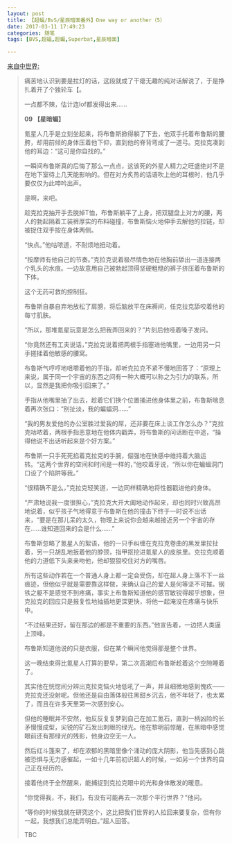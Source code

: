 ```yaml
---
layout: post
title: 【超蝙/BvS/星辰暗面番外】One way or another（5）
date: 2017-03-11 17:49:23
categories: 随笔
tags: [BVS,超蝠,超蝙,Superbat,星辰暗面]

---
```

[来自中世界:](http://frommidworld.lofter.com/post/258694_ea01f21)

> 痛苦地认识到要是拉灯的话，这段就成了干瘪无趣的纯对话解说了，于是挣扎着开了个独轮车【。
> 
> 一点都不辣，估计连lof都发得出来……
> 
> **09 【星暗蝙】**
> 
> 氪星人几乎是立刻坐起来，将布鲁斯掀得躺了下去，他双手托着布鲁斯的腰胯，却用前倾的身体压着他下仰，直到他的脊背弯成了一道弓。克拉克凑到他的耳边：“这可是你自找的。”
> 
> 一瞬间布鲁斯真的后悔了那么一点点，这该死的外星人精力之旺盛绝对不是在地下室待上几天能影响的。但在对方炙热的话语吹上他的耳根时，他几乎要仅仅为此呻吟出声。
> 
> 是啊，来吧。
> 
> 趁克拉克抽开手去脱掉T恤，布鲁斯躺平了上身，把双腿盘上对方的腰，两人的勃起隔着工装裤厚实的布料碰撞，布鲁斯恼火地伸手去解他的拉链，却被捉住双手按在身体两侧。
> 
> “快点。”他咕哝道，不耐烦地扭动着。
> 
> “按摩师有他自己的节奏。”克拉克说着极尽情色地在他胸前舔出一道连接两个乳头的水痕。一边故意用自己被勃起顶得坚硬粗糙的裤子挤压着布鲁斯的下体。
> 
> 这个无药可救的控制狂。
> 
> 布鲁斯自暴自弃地放松了肩膀，将后脑放平在床褥间，任克拉克舔咬着他的每寸肌肤。
> 
> “所以，那堆氪星玩意是怎么把我弄回来的？”片刻后他哑着嗓子发问。
> 
> “你竟然还有工夫说话，”克拉克说着把两根手指塞进他嘴里，一边用另一只手搓揉着他敏感的腰窝。
> 
> 布鲁斯气哼哼地咀嚼着他的手指，却听克拉克不紧不慢地回答了：“原理上来说，属于同一个宇宙的东西之间有一种大概可以称之为引力的联系，所以，显然是我把你吸引回来了。”
> 
> 手指从他嘴里抽了出去，趁着它们换个位置捅进他身体里之前，布鲁斯喘息着再次张口：“别扯淡，我的蝙蝠洞……”
> 
> “我的男友爱他的办公室胜过爱我的屌，还非要在床上谈工作怎么办？”克拉克咕哝着，两根手指恶意地在他体内戳弄，将布鲁斯的问话断在中途，“操得他说不出话听起来是个好方案。”
> 
> 布鲁斯一只手死死掐着克拉克的手腕，倔强地在快感中维持着大脑运转。“这两个世界的空间和时间是一样的，”他咬着牙说，“所以你在蝙蝠洞门口设了个陷阱等我。”
> 
> “很精确不是么，”克拉克轻笑道，一边同样精确地将性器戳进他的身体。
> 
> “严肃地说我一度很担心，”克拉克大开大阖地动作起来，却也同时兴致高昂地说着，似乎孩子气地得意于布鲁斯在他的撞击下终于一时说不出话来，“要是在那儿呆的太久，物理上来说你会越来越接近另一个宇宙的存在……谁知道回来的会是什么……”
> 
> 布鲁斯忽略了氪星人的絮语，他的一只手纠缠在克拉克卷曲的黑发里拉扯着，另一只胡乱地扳着他的脖颈，指甲抠挖进氪星人的皮肤里。克拉克顺着他的力道低下头来亲吻他，他却狠狠咬住对方的嘴唇。
> 
> 所有这些动作若在一个普通人身上都一定会受伤，却在超人身上落不下一丝痕迹，但他似乎就是需要靠这样做，来确认自己的爱人是何等坚不可摧。钢铁之躯不是感觉不到疼痛，事实上布鲁斯知道他的感官敏锐得超乎想象，但克拉克的回应只是报复性地抽插地更深更快，将他一起淹没在疼痛与快乐中。
> 
> “不过结果还好，留在那边的都是不重要的东西。”他宣告着，一边把人类逼上顶峰。
> 
> 布鲁斯知道他说的只是衣服，但在某个瞬间他觉得那是整个世界。
> 
> 这一晚结束得比氪星人打算的要早，第二次高潮后布鲁斯趁着这个空隙睡着了。
> 
> 其实他在恍惚间分辨出克拉克恼火地低吼了一声，并且细微地感到愧疚——克拉克还没射呢。但他还是自由落体般往黑甜乡沉去，他不年轻了，也太累了，而且在许多天里第一次感到安心。
> 
> 但他的睡眠并不安然，他反反复复梦到自己在加工氪石，直到一柄凶险的长矛慢慢成型，尖锐的矿石发出刺眼的绿光。他在黎明前惊醒，在黑暗中感觉眼前还有那绿光的残影，他身边空无一人。
> 
> 然后红斗篷来了，却在浓郁的黑暗里像个涌动的庞大阴影，他当先感到心跳被恐惧与无力感催起，一如十几年前初识超人的时候，一如另一个世界的自己正在经历的。
> 
> 接着他终于全然醒来，能捕捉到克拉克眼中的光和身体散发的暖意。
> 
> “你觉得我，不，我们，有没有可能再去一次那个平行世界？”他问。
> 
> “等你的时候我就在研究这个，这比把我们世界的人拉回来要复杂，但有你一起，我想我们总能弄明白。”超人回答。
> 
> TBC
